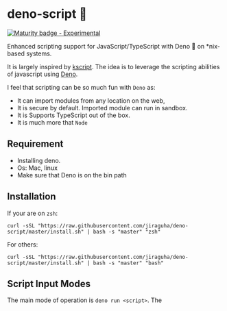# deno-script 🦕
[![Maturity badge - Experimental](https://img.shields.io/badge/Maturity-Experimental-yellow.svg)](https://github.com/jiraguha/deno-script/blob/master/maturity.md)


Enhanced scripting support for JavaScript/TypeScript with Deno 🦕 on *nix-based systems.

It is largely inspired by [kscript](https://github.com/holgerbrandl/kscript). The idea is to leverage the scripting abilities of javascript using [Deno](https://deno.land/).  

I feel that scripting can be so much fun with `Deno` as:

- It can import modules from any location on the web,
- It is secure by default. Imported module can run in sandbox.
- It is Supports TypeScript out of the box.
- It is much more that `Node`

## Requirement
- Installing deno.
- Os: Mac, linux
- Make sure that Deno is on the bin path
## Installation

If your are on `zsh`:
```
curl -sSL "https://raw.githubusercontent.com/jiraguha/deno-script/master/install.sh" | bash -s "master" "zsh" 

```

For others:
```
curl -sSL "https://raw.githubusercontent.com/jiraguha/deno-script/master/install.sh" | bash -s "master" "bash"  

```


## Script Input Modes
The main mode of operation is `deno run <script>`.
The <script> can be a Javascript *.js or Typescritpt *.ts file , a script URL, `-` for stdin, a process substitution file handle.
### Interpreter Usage
To use Deno as interpreter for a script:
- create an executable in the bin directory `/usr/local/bin` called `deno-script`(call it as you want)
```shell
#!/bin/bash
#In deno-script
deno run $@
```
Make it executable
```
$ chmod u+x deno-script;
```
- Now when create a script just point to`deno-script` in the shebang line of your scripts:
```js
#!/usr/bin/env deno-script
// In hello.js
console.log("hello world")
for (let arg of Deno.args) {
    console.log(`arg: ${arg}`)
}
```
Make it executable
```
$ chmod u+x hello.js;
```
Execute it
```
$ ./hello.js;
```

You can me a similar script doing the `ls`job using Deno API’s!

```js
#!/bin/bash deno-script

for (const dirEntry of Deno.readDirSync("./")) {
      console.log(dirEntry.name);
}
```

If we execute this script, we will have a error

```
error: Uncaught PermissionDenied: read access to "./", run again with the --allow-read flag
    at unwrapResponse (rt/10_dispatch_json.js:25:13)
    at sendSync (rt/10_dispatch_json.js:52:12)
    at Object.readDirSync (rt/30_fs.js:105:16)
    at file:///Users/jpi/dev/deno/deno-ls.js:3:29
```

This is were Deno shine! Deno will not you implicitly have access to to your directories. You need to explicitly ask the permission to Deno.

Your could specify it in the shebang:

```
#!/bin/bash deno-script --allow-read
```

For more about Deno security go [here](https://deno.land/manual/getting_started/permissions).

### Inlined Usage
To use kscript in a workflow without creating an additional script file, you can also use one of its supported modes for /inlined usage/. 

For the we will modify `deno-script` a bit

```shell
#!/bin/bash
if [[ $1 =~ (--inline|-i) ]]; then
    deno run <(echo $2) "${@:3}"
elif [[ $1 =~ (--pipe|-p) ]]; then
    while read arg; do
        deno run <(echo $2) "$arg"
    done
else
    deno run $@
fi
```

The following modes are supported:

- Directly provide a js scriptlet as argument
```
$ deno-script -i "console.log('hello', Deno.args[0])" JP
```
I can use pipe with it
```
 ls | xargs -L 1 deno-script -i 'console.log(`file:   ${Deno.args[0]}`)'
```
  `-L 1` of options of `xargs` is to manage the execution of each stream pipe elements ([see](https://unix.stackexchange.com/questions/7558/execute-a-command-once-per-line-of-piped-input))

You could get the same result with `-p`of `--p` option
```
ls -la | deno-script -p "console.log('hello', Deno.args[0])"
```

You can manage  several arguments
```
deno-script -i '
for (let arg of Deno.args) {
    console.log(`arg: ${arg}`)
} ' arg1 arg2 arg3
```

- Pipe a js snippet into Deno and instruct it to read from stdin by using - as script argument
```
echo '
console.log("hello world")
' | deno-script -
```
- Using heredoc (preferred solution for inlining) which gives you some more flexibility to also use single quotes in your script:
```
deno-script - <<"EOF"
console.log("It's a beautiful day!")
EOF
```

- Since the piped content is considered as a regular script it can also have dependencies
```shell
deno-script - <<"EOF"
  import {hello} from "https://raw.githubusercontent.com/jiraguha/js-playgroud/master/hello-lib.ts"
  hello("JP")
EOF
```


We could continue and do much more…


**Developed for 🦕 with ❤️**
